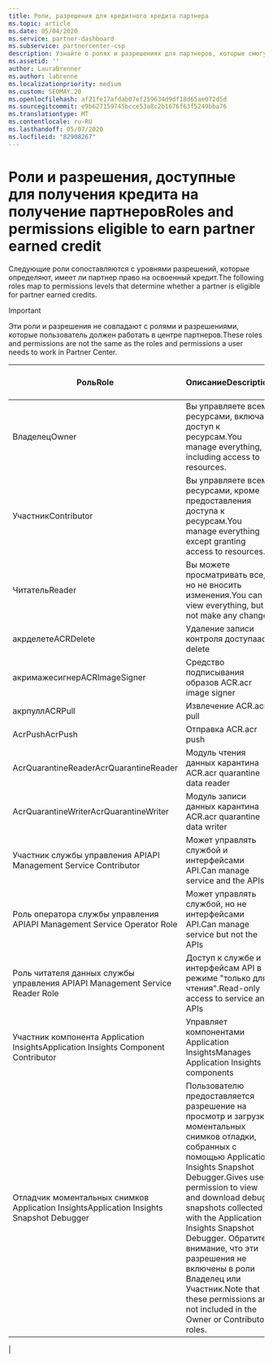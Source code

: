 ```yaml
---
title: Роли, разрешения для кредитного кредита партнера
ms.topic: article
ms.date: 05/04/2020
ms.service: partner-dashboard
ms.subservice: partnercenter-csp
description: Узнайте о ролях и разрешениях для партнеров, которые смогут получить полученные кредиты (PEC). Они отличаются от ролей до работы в центре партнеров.
ms.assetid: ''
author: LauraBrenner
ms.author: labrenne
ms.localizationpriority: medium
ms.custom: SEOMAY.20
ms.openlocfilehash: af21fe17afdab07ef259634d9df18d65ae072d5d
ms.sourcegitcommit: e9b627159745bcce53a8c2b1676f63f5249bba76
ms.translationtype: MT
ms.contentlocale: ru-RU
ms.lasthandoff: 05/07/2020
ms.locfileid: "82908267"
---
```

# <a name="roles-and-permissions-eligible-to-earn-partner-earned-credit"></a><span data-ttu-id="66843-104">Роли и разрешения, доступные для получения кредита на получение партнеров</span><span class="sxs-lookup"><span data-stu-id="66843-104">Roles and permissions eligible to earn partner earned credit</span></span>

<span data-ttu-id="66843-105">Следующие роли сопоставляются с уровнями разрешений, которые определяют, имеет ли партнер право на освоенный кредит.</span><span class="sxs-lookup"><span data-stu-id="66843-105">The following roles map to permissions levels that determine whether a partner is eligible for partner earned credits.</span></span>

>[!Important]
><span data-ttu-id="66843-106">Эти роли и разрешения не совпадают с ролями и разрешениями, которые пользователь должен работать в центре партнеров.</span><span class="sxs-lookup"><span data-stu-id="66843-106">These roles and permissions are not the same as the roles and permissions a user needs to work in Partner Center.</span></span>

|<span data-ttu-id="66843-107">**Роль**</span><span class="sxs-lookup"><span data-stu-id="66843-107">**Role**</span></span>   |<span data-ttu-id="66843-108">**Описание**</span><span class="sxs-lookup"><span data-stu-id="66843-108">**Description**</span></span>   |<span data-ttu-id="66843-109">**Подходящие PEC**</span><span class="sxs-lookup"><span data-stu-id="66843-109">**PEC eligible**</span></span>   |
|-----------------|:------------------|:--------------|
|<span data-ttu-id="66843-110">Владелец</span><span class="sxs-lookup"><span data-stu-id="66843-110">Owner</span></span>  |<span data-ttu-id="66843-111">Вы управляете всеми ресурсами, включая доступ к ресурсам.</span><span class="sxs-lookup"><span data-stu-id="66843-111">You manage everything, including access to resources.</span></span>|<span data-ttu-id="66843-112">Да</span><span class="sxs-lookup"><span data-stu-id="66843-112">Yes</span></span>|
|<span data-ttu-id="66843-113">Участник</span><span class="sxs-lookup"><span data-stu-id="66843-113">Contributor</span></span> |<span data-ttu-id="66843-114">Вы управляете всеми ресурсами, кроме предоставления доступа к ресурсам.</span><span class="sxs-lookup"><span data-stu-id="66843-114">You manage everything except granting access to resources.</span></span>|<span data-ttu-id="66843-115">Да</span><span class="sxs-lookup"><span data-stu-id="66843-115">Yes</span></span>|
|<span data-ttu-id="66843-116">Читатель</span><span class="sxs-lookup"><span data-stu-id="66843-116">Reader</span></span>|<span data-ttu-id="66843-117">Вы можете просматривать все, но не вносить изменения.</span><span class="sxs-lookup"><span data-stu-id="66843-117">You can view everything, but not make any changes</span></span>|<span data-ttu-id="66843-118">нет</span><span class="sxs-lookup"><span data-stu-id="66843-118">No</span></span>|
|<span data-ttu-id="66843-119">акрделете</span><span class="sxs-lookup"><span data-stu-id="66843-119">ACRDelete</span></span>|<span data-ttu-id="66843-120">Удаление записи контроля доступа</span><span class="sxs-lookup"><span data-stu-id="66843-120">acr delete</span></span>|<span data-ttu-id="66843-121">Да</span><span class="sxs-lookup"><span data-stu-id="66843-121">Yes</span></span>|
|<span data-ttu-id="66843-122">акримажесигнер</span><span class="sxs-lookup"><span data-stu-id="66843-122">ACRImageSigner</span></span>|<span data-ttu-id="66843-123">Средство подписывания образов ACR.</span><span class="sxs-lookup"><span data-stu-id="66843-123">acr image signer</span></span>|<span data-ttu-id="66843-124">Да</span><span class="sxs-lookup"><span data-stu-id="66843-124">Yes</span></span>|
|<span data-ttu-id="66843-125">акрпулл</span><span class="sxs-lookup"><span data-stu-id="66843-125">ACRPull</span></span>|<span data-ttu-id="66843-126">Извлечение ACR.</span><span class="sxs-lookup"><span data-stu-id="66843-126">acr pull</span></span>|<span data-ttu-id="66843-127">Да</span><span class="sxs-lookup"><span data-stu-id="66843-127">Yes</span></span>|
|<span data-ttu-id="66843-128">AcrPush</span><span class="sxs-lookup"><span data-stu-id="66843-128">AcrPush</span></span>|<span data-ttu-id="66843-129">Отправка ACR.</span><span class="sxs-lookup"><span data-stu-id="66843-129">acr push</span></span>|<span data-ttu-id="66843-130">Да</span><span class="sxs-lookup"><span data-stu-id="66843-130">Yes</span></span>|
|<span data-ttu-id="66843-131">AcrQuarantineReader</span><span class="sxs-lookup"><span data-stu-id="66843-131">AcrQuarantineReader</span></span>|<span data-ttu-id="66843-132">Модуль чтения данных карантина ACR.</span><span class="sxs-lookup"><span data-stu-id="66843-132">acr quarantine data reader</span></span>|<span data-ttu-id="66843-133">нет</span><span class="sxs-lookup"><span data-stu-id="66843-133">No</span></span>|
|<span data-ttu-id="66843-134">AcrQuarantineWriter</span><span class="sxs-lookup"><span data-stu-id="66843-134">AcrQuarantineWriter</span></span>| <span data-ttu-id="66843-135">Модуль записи данных карантина ACR.</span><span class="sxs-lookup"><span data-stu-id="66843-135">acr quarantine data writer</span></span>|<span data-ttu-id="66843-136">Да</span><span class="sxs-lookup"><span data-stu-id="66843-136">Yes</span></span>|
|<span data-ttu-id="66843-137">Участник службы управления API</span><span class="sxs-lookup"><span data-stu-id="66843-137">API Management Service Contributor</span></span>|<span data-ttu-id="66843-138">Может управлять службой и интерфейсами API.</span><span class="sxs-lookup"><span data-stu-id="66843-138">Can manage service and the APIs</span></span>|<span data-ttu-id="66843-139">Да</span><span class="sxs-lookup"><span data-stu-id="66843-139">Yes</span></span>|
|<span data-ttu-id="66843-140">Роль оператора службы управления API</span><span class="sxs-lookup"><span data-stu-id="66843-140">API Management Service Operator Role</span></span>|<span data-ttu-id="66843-141">Может управлять службой, но не интерфейсами API.</span><span class="sxs-lookup"><span data-stu-id="66843-141">Can manage service but not the APIs</span></span>|<span data-ttu-id="66843-142">Да</span><span class="sxs-lookup"><span data-stu-id="66843-142">Yes</span></span>|
|<span data-ttu-id="66843-143">Роль читателя данных службы управления API</span><span class="sxs-lookup"><span data-stu-id="66843-143">API Management Service Reader Role</span></span>|<span data-ttu-id="66843-144">Доступ к службе и интерфейсам API в режиме "только для чтения".</span><span class="sxs-lookup"><span data-stu-id="66843-144">Read-only access to service and APIs</span></span>|<span data-ttu-id="66843-145">нет</span><span class="sxs-lookup"><span data-stu-id="66843-145">No</span></span>|
|<span data-ttu-id="66843-146">Участник компонента Application Insights</span><span class="sxs-lookup"><span data-stu-id="66843-146">Application Insights Component Contributor</span></span>|<span data-ttu-id="66843-147">Управляет компонентами Application Insights</span><span class="sxs-lookup"><span data-stu-id="66843-147">Manages Application Insights components</span></span>|<span data-ttu-id="66843-148">Да</span><span class="sxs-lookup"><span data-stu-id="66843-148">Yes</span></span>|
|<span data-ttu-id="66843-149">Отладчик моментальных снимков Application Insights</span><span class="sxs-lookup"><span data-stu-id="66843-149">Application Insights Snapshot Debugger</span></span>|<span data-ttu-id="66843-150">Пользователю предоставляется разрешение на просмотр и загрузку моментальных снимков отладки, собранных с помощью Application Insights Snapshot Debugger.</span><span class="sxs-lookup"><span data-stu-id="66843-150">Gives user permission to view and download debug snapshots collected with the Application Insights Snapshot Debugger.</span></span> <span data-ttu-id="66843-151">Обратите внимание, что эти разрешения не включены в роли Владелец или Участник.</span><span class="sxs-lookup"><span data-stu-id="66843-151">Note that these permissions are not included in the Owner or Contributor roles.</span></span>|<span data-ttu-id="66843-152">Да</span><span class="sxs-lookup"><span data-stu-id="66843-152">Yes</span></span>|
|